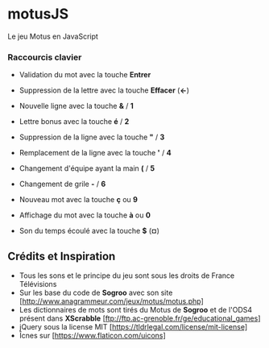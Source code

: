 # motusJS
Le jeu Motus  en JavaScript

### Raccourcis clavier
- Validation du mot avec la touche **Entrer**
- Suppression de la lettre avec la touche **Effacer** (**←**)

- Nouvelle ligne avec la touche **&** / **1**
- Lettre bonus avec la touche **é** / **2**
- Suppression de la ligne avec la touche **"** / **3**
- Remplacement de la ligne avec la touche **'** / **4**
- Changement d'équipe ayant la main **(** / **5**
- Changement de grile **-** / **6**

- Nouveau mot avec la touche **ç** ou **9**
- Affichage du mot avec la touche **à** ou **0**

- Son du temps écoulé avec la touche **$** (**¤**)

## Crédits et Inspiration
- Tous les sons et le principe du jeu sont sous les droits de France Télévisions
- Sur les base du code de **Sogroo** avec son site [http://www.anagrammeur.com/jeux/motus/motus.php]
- Les dictionnaires de mots sont tirés du Motus de **Sogroo** et de l'ODS4 présent dans **XScrabble** [ftp://ftp.ac-grenoble.fr/ge/educational_games]
- jQuery sous la license MIT [https://tldrlegal.com/license/mit-license]
- Îcnes sur [https://www.flaticon.com/uicons]
